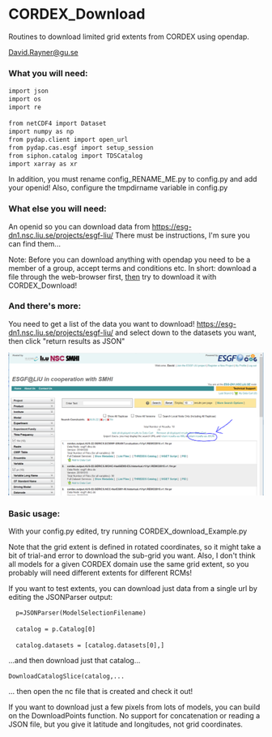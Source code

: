 # CORDEX_Download
Routines to download limited grid extents from CORDEX using opendap.

David.Rayner@gu.se

### What you will need:

```
import json
import os
import re

from netCDF4 import Dataset
import numpy as np
from pydap.client import open_url
from pydap.cas.esgf import setup_session
from siphon.catalog import TDSCatalog
import xarray as xr
```

In addition, you must rename config_RENAME_ME.py to config.py and add your openid! Also, configure the tmpdirname variable in config.py

### What else you will need:

An openid so you can download data from https://esg-dn1.nsc.liu.se/projects/esgf-liu/ There must be instructions, I'm sure you can find them...

Note: Before you can download anything with opendap you need to be a member of a group, accept terms and conditions etc. In short: download a file through the web-browser first, <u>then</u> try to download it with CORDEX_Download!

### And there's more:

You need to get a list of the data you want to download! https://esg-dn1.nsc.liu.se/projects/esgf-liu/ and select down to the datasets you want, then click "return results as JSON"

![](GetJSON.PNG)



### Basic usage:

With your config.py edited, try running CORDEX_download_Example.py

Note that the grid extent is defined in rotated coordinates, so it might take a bit of trial-and error to download the sub-grid you want. Also, I don't think all models for a given CORDEX domain use the same grid extent, so you probably will need different extents for different RCMs!

If you want to test extents, you can download just data from a single url by editing the JSONParser output:

```
  p=JSONParser(ModelSelectionFilename)

  catalog = p.Catalog[0]

  catalog.datasets = [catalog.datasets[0],]
```

...and then download just that catalog...

```
DownloadCatalogSlice(catalog,...
```

... then open the nc file that is created and check it out!

If you want to download just a few pixels from lots of models, you can build on the DownloadPoints function. No support for concatenation or reading a JSON file, but you give it latitude and longitudes, not grid coordinates. 

